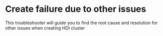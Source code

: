 <properties pageTitle="TSG Summary: Create failure due to other issues"
            description="TSG Summary: Create failure due to other issues"
            service="Microsoft.HDInsight"
            resource="Microsoft.HDInsight/clusters"
            authors="Jacky-hdi"
            ms.author="linjzhu"
            displayOrder=""
            selfHelpType="TSG_Description"
            supportTopicIds=""
            resourceTags=""
            productPesIds=""
	        cloudEnvironments="public, fairfax, usnat, ussec"
            articleId="bab93db4-41a2-480a-8f8d-f453829d1d4d"
            ownershipId="Centennial_CloudNet_LoadBalancer" />

# Create failure due to other issues

This troubleshooter will guide you to find the root cause and resolution for other issues when creating HDI cluster